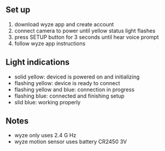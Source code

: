 ## Set up

1. download wyze app and create account
2. connect camera to power until yellow status light flashes
3. press SETUP button for 3 seconds until hear voice prompt
4. follow wyze app instructions

## Light indications

* solid yellow: deviced is powered on and initializing
* flashing yellow: device is ready to connect
* flashing yellow and blue: connection in progress
* flashing blue: connected and finishing setup
* slid blue: working properly

## Notes

* wyze only uses 2.4 G Hz
* wyze motion sensor uses battery CR2450 3V
